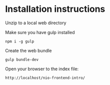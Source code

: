 
# Installation instructions

Unzip to a local web directory

Make sure you have gulp installed

`npm i -g gulp`

Create the web bundle

`gulp bundle-dev`

Open your browser to the index file:

`http://localhost/nio-frontend-intro/`

